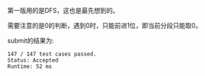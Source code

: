 第一版用的是DFS，这也是最先想到的。

需要注意的是0的判断，遇到0时，只能前进1位，即当前分段只能取0。

submit的结果为:
```
147 / 147 test cases passed.
Status: Accepted
Runtime: 52 ms
```
